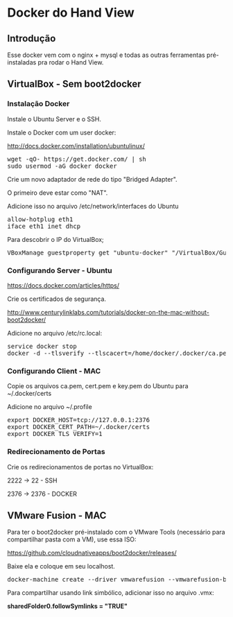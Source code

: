 <h1>Docker do Hand View</h1>

<h2>Introdução</h2>

Esse docker vem com o nginx + mysql e todas as outras ferramentas pré-instaladas pra rodar o Hand View.

<h2>VirtualBox - Sem boot2docker</h2>

<h3>Instalação Docker</h3>

Instale o Ubuntu Server e o SSH.

Instale o Docker com um user docker:

http://docs.docker.com/installation/ubuntulinux/

<pre>
wget -qO- https://get.docker.com/ | sh
sudo usermod -aG docker docker
</pre>

Crie um novo adaptador de rede do tipo "Bridged Adapter".

O primeiro deve estar como "NAT".

Adicione isso no arquivo /etc/network/interfaces do  Ubuntu
<pre>
allow-hotplug eth1
iface eth1 inet dhcp
</pre>

Para descobrir o IP do VirtualBox;

<pre>
VBoxManage guestproperty get "ubuntu-docker" "/VirtualBox/GuestInfo/Net/0/V4/IP"
</pre>

<h3>Configurando Server - Ubuntu</h3>

https://docs.docker.com/articles/https/

Crie os certificados de segurança.

http://www.centurylinklabs.com/tutorials/docker-on-the-mac-without-boot2docker/

Adicione no arquivo /etc/rc.local:
<pre>
service docker stop
docker -d --tlsverify --tlscacert=/home/docker/.docker/ca.pem --tlscert=/home/docker/.docker/server-cert.pem --tlskey=/home/docker/.docker/server-key.pem  -H=0.0.0.0:2376 &
</pre>

<h3>Configurando Client - MAC</h3>

Copie os arquivos ca.pem, cert.pem e key.pem do Ubuntu para ~/.docker/certs

Adicione no arquivo ~/.profile

<pre>
export DOCKER_HOST=tcp://127.0.0.1:2376
export DOCKER_CERT_PATH=~/.docker/certs
export DOCKER_TLS_VERIFY=1
</pre>
<h3>Redirecionamento de Portas</h3>

Crie os redirecionamentos de portas no VirtualBox:

2222 -> 22 - SSH

2376 -> 2376 - DOCKER

<h2>VMware Fusion - MAC</h2>

Para ter o boot2docker pré-instalado com o VMware Tools (necessário para compartilhar pasta com a VM), use essa ISO:

https://github.com/cloudnativeapps/boot2docker/releases/

Baixe ela e coloque em seu localhost.
<pre>
docker-machine create --driver vmwarefusion --vmwarefusion-boot2docker-url http://localhost/boot2docker-1.6.0-vmw.iso dev
</pre>

Para compartilhar usando link simbólico, adicionar isso no arquivo .vmx:

<b>sharedFolder0.followSymlinks = "TRUE"</b>
